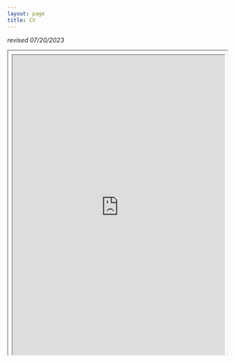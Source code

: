```yaml
---
layout: page
title: CV
---
```


<i>revised 07/20/2023</i>

<iframe style="width: 100%; height: 700px" class="grid-embed__iframe" srcdoc="<!DOCTYPE html>
	<head>
<style>
	html {
		overflow: hidden;
	}

	* {
		margin: 0;
		padding: 0;
		box-sizing: border-box;
 	}

 	iframe {
 		max-width: 100%;
 	}
</style>
</head>
	<body> <iframe src=&quot;https://drive.google.com/file/d/1_NlZU_VN40roupnkG2CP1821i0CndDPY/preview&quot; width=&quot;800&quot; height=&quot;700&quot; allow=&quot;autoplay&quot;></iframe></body>
</html>" title="custom code element"></iframe>

<br>